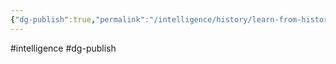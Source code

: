 ```yaml
---
{"dg-publish":true,"permalink":"/intelligence/history/learn-from-history/"}
---
```



#intelligence #dg-publish